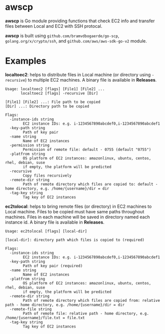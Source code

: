 # awscp

**awscp** is Go module providing functions that check EC2 info and transfer files between Local and EC2 with SSH protocal.

**awscp** is built using `github.com/bramvdbogaerde/go-scp`, `golang.org/x/crypto/ssh`, and `github.com/aws/aws-sdk-go-v2` module.

# Examples

**localtoec2**: helps to distribute files in Local machine (or directory using `-recursive`) to multiple EC2 machines. A binary file is available in **Releases**.

```
Usage: localtoec2 [flags] [File1] [File2] ...
       localtoec2 [flags] -recursive [Dir]

[File1] [File2] ...: File path to be copied
[Dir] ...: Directory path to be copied

Flags:
  -instance-ids string
        EC2 instance IDs: e.g. i-1234567890abcdef0,i-1234567890abcdef1
  -key-path string
        Path of key pair
  -name string
        Name of EC2 instances
  -permission string
        Permission of remote file: default - 0755 (default "0755")
  -platfrom string
        OS platform of EC2 instances: amazonlinux, ubuntu, centos, rhel, debian, suse
        if empty, the platform will be predicted
  -recursive
        Copy files recursively
  -remote-dir string
        Path of remote directory which files are copied to: default - home directory, e.g. /home/{username}/dir = dir
  -tag-key string
        Tag key of EC2 instances
```

**ec2tolocal**: helps to bring remote files (or directory) in EC2 machines to Local machine. Files to be copied must have same paths throughout machines. Files in each machine will be saved in directory named each instance id. A binary file is available in **Releases**.

```
Usage: ec2tolocal [flags] [local-dir]

[local-dir]: directory path which files is copied to (required)

Flags:
  -instance-ids string
        EC2 instance IDs: e.g. i-1234567890abcdef0,i-1234567890abcdef1
  -key-path string
        Path of key pair (required)
  -name string
        Name of EC2 instances
  -platfrom string
        OS platform of EC2 instances: amazonlinux, ubuntu, centos, rhel, debian, suse
        if empty, the platform will be predicted
  -remote-dir string
        Path of remote directory which files are copied from: relative path - home directory, e.g. /home/{username}/dir = dir
  -remote-file string
        Path of remote file: relative path - home directory, e.g. /home/{username}/file.txt = file.txt
  -tag-key string
        Tag key of EC2 instances
```
